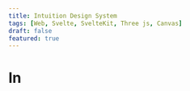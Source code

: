 ```yaml
---
title: Intuition Design System
tags: [Web, Svelte, SvelteKit, Three js, Canvas]
draft: false
featured: true
---
```

# In

